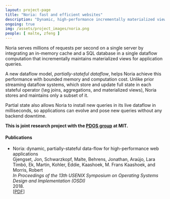 ```yaml
---
layout: project-page
title: "Noria: fast and efficient websites"
description: "Dynamic, high-performance incrementally materialized views via streaming dataflow."
ongoing: true
img: /assets/project_images/noria.png
people: [ malte, zfeng ]
---
```


Noria serves millions of requests per second on a single server by integrating
an in-memory cache and a SQL database in a single dataflow computation that
incrementally maintains materialized views for application queries.

A new dataflow model, _partially-stateful dataflow_, helps Noria achieve
this performance with bounded memory and computation cost. Unlike prior
streaming dataflow systems, which store and update full state in each stateful
operator (\eg joins, aggregations, and materialized views), Noria stores
and maintains only a subset of it.

Partial state also allows Noria to install new queries in its live dataflow in
milliseconds, so applications can evolve and pose new queries without any
backend downtime.

**This is joint research project with the [PDOS group](https://pdos.csail.mit.edu) at MIT.**

#### Publications

 * Noria: dynamic, partially-stateful data-flow for high-performance web applications<br />
   Gjengset, Jon, Schwarzkopf, Malte, Behrens, Jonathan, Araújo, Lara Timbó, Ek, Martin, Kohler, Eddie, Kaashoek, M. Frans Kaashoek, and Morris, Robert<br />
   _In Proceedings of the 13th USENIX Symposium on Operating Systems Design and Implementation (OSDI)_<br />
   2018.<br />
   [[PDF](https://cs.brown.edu/people/malte/pub/papers/2018-osdi-noria.pdf)]
